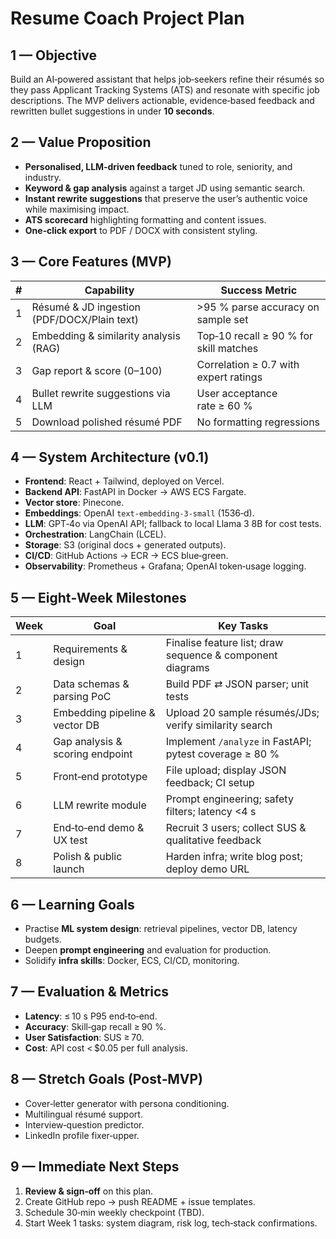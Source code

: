 # Resume Coach Project Plan

## 1 — Objective

Build an AI‑powered assistant that helps job‑seekers refine their résumés so they pass Applicant Tracking Systems (ATS) and resonate with specific job descriptions. The MVP delivers actionable, evidence‑based feedback and rewritten bullet suggestions in under **10 seconds**.

## 2 — Value Proposition

* **Personalised, LLM‑driven feedback** tuned to role, seniority, and industry.
* **Keyword & gap analysis** against a target JD using semantic search.
* **Instant rewrite suggestions** that preserve the user’s authentic voice while maximising impact.
* **ATS scorecard** highlighting formatting and content issues.
* **One‑click export** to PDF / DOCX with consistent styling.

## 3 — Core Features (MVP)

| # | Capability                                  | Success Metric                         |
| - | ------------------------------------------- | -------------------------------------- |
| 1 | Résumé & JD ingestion (PDF/DOCX/Plain text) | >95 % parse accuracy on sample set     |
| 2 | Embedding & similarity analysis (RAG)       | Top‑10 recall ≥ 90 % for skill matches |
| 3 | Gap report & score (0–100)                  | Correlation ≥ 0.7 with expert ratings  |
| 4 | Bullet rewrite suggestions via LLM          | User acceptance rate ≥ 60 %            |
| 5 | Download polished résumé PDF                | No formatting regressions              |

## 4 — System Architecture (v0.1)

* **Frontend**: React + Tailwind, deployed on Vercel.
* **Backend API**: FastAPI in Docker → AWS ECS Fargate.
* **Vector store**: Pinecone.
* **Embeddings**: OpenAI `text-embedding-3-small` (1536‑d).
* **LLM**: GPT‑4o via OpenAI API; fallback to local Llama 3 8B for cost tests.
* **Orchestration**: LangChain (LCEL).
* **Storage**: S3 (original docs + generated outputs).
* **CI/CD**: GitHub Actions → ECR → ECS blue‑green.
* **Observability**: Prometheus + Grafana; OpenAI token‑usage logging.

## 5 — Eight‑Week Milestones

| Week | Goal                            | Key Tasks                                                 |
| ---- | ------------------------------- | --------------------------------------------------------- |
| 1    | Requirements & design           | Finalise feature list; draw sequence & component diagrams |
| 2    | Data schemas & parsing PoC      | Build PDF ⇄ JSON parser; unit tests                       |
| 3    | Embedding pipeline & vector DB  | Upload 20 sample résumés/JDs; verify similarity search    |
| 4    | Gap analysis & scoring endpoint | Implement `/analyze` in FastAPI; pytest coverage ≥ 80 %   |
| 5    | Front‑end prototype             | File upload; display JSON feedback; CI setup              |
| 6    | LLM rewrite module              | Prompt engineering; safety filters; latency <4 s          |
| 7    | End‑to‑end demo & UX test       | Recruit 3 users; collect SUS & qualitative feedback       |
| 8    | Polish & public launch          | Harden infra; write blog post; deploy demo URL            |

## 6 — Learning Goals

* Practise **ML system design**: retrieval pipelines, vector DB, latency budgets.
* Deepen **prompt engineering** and evaluation for production.
* Solidify **infra skills**: Docker, ECS, CI/CD, monitoring.

## 7 — Evaluation & Metrics

* **Latency**: ≤ 10 s P95 end‑to‑end.
* **Accuracy**: Skill‑gap recall ≥ 90 %.
* **User Satisfaction**: SUS ≥ 70.
* **Cost**: API cost < \$0.05 per full analysis.

## 8 — Stretch Goals (Post‑MVP)

* Cover‑letter generator with persona conditioning.
* Multilingual résumé support.
* Interview‑question predictor.
* LinkedIn profile fixer‑upper.

## 9 — Immediate Next Steps

1. **Review & sign‑off** on this plan.
2. Create GitHub repo → push README + issue templates.
3. Schedule 30‑min weekly checkpoint (TBD).
4. Start Week 1 tasks: system diagram, risk log, tech‑stack confirmations.
